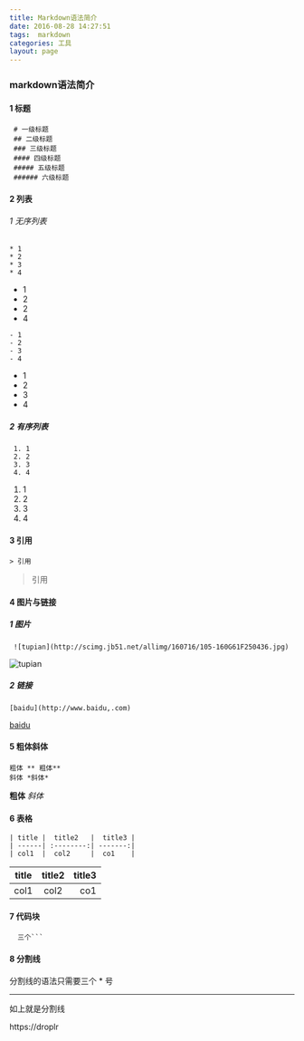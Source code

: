 ```yaml
---
title: Markdown语法简介
date: 2016-08-28 14:27:51
tags:  markdown
categories: 工具
layout: page
---
```


### markdown语法简介
#### 1 标题
```
 # 一级标题
 ## 二级标题
 ### 三级标题
 #### 四级标题
 ##### 五级标题
 ###### 六级标题

```

#### 2 列表
###### 1 无序列表
```
* 1
* 2
* 3
* 4
```
* 1
* 2
* 2
* 4

```
- 1
- 2
- 3
- 4
```
- 1
- 2
- 3
- 4

##### 2 有序列表
```
 1. 1
 2. 2
 3. 3
 4. 4
```
1. 1
2. 2
3. 3
4. 4

#### 3 引用
```
> 引用
```
> 引用

#### 4 图片与链接
##### 1  图片
```
 ![tupian](http://scimg.jb51.net/allimg/160716/105-160G61F250436.jpg)
```
![tupian](http://scimg.jb51.net/allimg/160716/105-160G61F250436.jpg)

##### 2 链接
```
[baidu](http://www.baidu,.com)
```
[baidu](http://www.baidu,.com)

#### 5 粗体斜体
```
粗体 ** 粗体**
斜体 *斜体*
```
**粗体**
*斜体*
#### 6 表格
 ```
 | title |  title2   |  title3 |
 | ------| :--------:| -------:|
 | col1  |  col2     |  co1    |
 ```
 
 | title |  title2   |  title3 |
 | ------| :--------:| -------:|
 | col1  |  col2     |  co1    |
 
#### 7 代码块

```
  三个```
```

#### 8 分割线
分割线的语法只需要三个 * 号 

***

如上就是分割线


https://droplr


